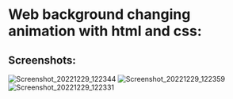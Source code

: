 # Web background changing animation with html and css:

## Screenshots:

![Screenshot_20221229_122344](https://user-images.githubusercontent.com/90235816/209915005-cd199bec-4d46-47c3-995a-41282058c6f2.png)
![Screenshot_20221229_122359](https://user-images.githubusercontent.com/90235816/209915011-93736656-ff40-4576-9d4c-2d65a61e9ae6.png)
![Screenshot_20221229_122331](https://user-images.githubusercontent.com/90235816/209915017-88eb9572-355a-4624-9abf-96751c934fc7.png)
